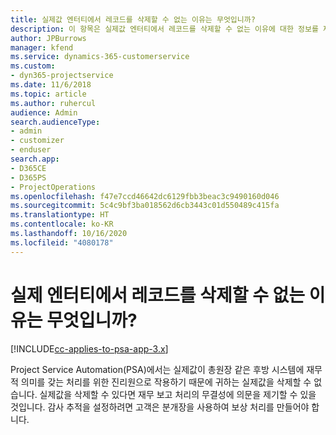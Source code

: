 ```yaml
---
title: 실제값 엔터티에서 레코드를 삭제할 수 없는 이유는 무엇입니까?
description: 이 항목은 실제값 엔터티에서 레코드를 삭제할 수 없는 이유에 대한 정보를 제공합니다.
author: JPBurrows
manager: kfend
ms.service: dynamics-365-customerservice
ms.custom:
- dyn365-projectservice
ms.date: 11/6/2018
ms.topic: article
ms.author: ruhercul
audience: Admin
search.audienceType:
- admin
- customizer
- enduser
search.app:
- D365CE
- D365PS
- ProjectOperations
ms.openlocfilehash: f47e7ccd46642dc6129fbb3beac3c9490160d046
ms.sourcegitcommit: 5c4c9bf3ba018562d6cb3443c01d550489c415fa
ms.translationtype: HT
ms.contentlocale: ko-KR
ms.lasthandoff: 10/16/2020
ms.locfileid: "4080178"
---
```

# <a name="why-cant-i-delete-records-from-the-actuals-entity"></a>실제 엔터티에서 레코드를 삭제할 수 없는 이유는 무엇입니까?

[!INCLUDE[cc-applies-to-psa-app-3.x](../includes/cc-applies-to-psa-app-3x.md)]

Project Service Automation(PSA)에서는 실제값이 총원장 같은 후방 시스템에 재무적 의미를 갖는 처리를 위한 진리원으로 작용하기 때문에 귀하는 실제값을 삭제할 수 없습니다. 실제값을 삭제할 수 있다면 재무 보고 처리의 무결성에 의문을 제기할 수 있을 것입니다. 감사 추적을 설정하려면 고객은 분개장을 사용하여 보상 처리를 만들어야 합니다.

